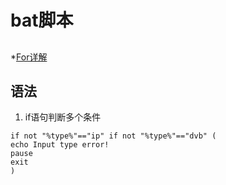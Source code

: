 # bat脚本

##
*[For详解](https://www.cnblogs.com/DswCnblog/p/5435300.html)

## 语法

1. if语句判断多个条件
```
if not "%type%"=="ip" if not "%type%"=="dvb" (
echo Input type error!
pause
exit
)
```
